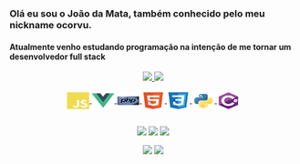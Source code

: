 ### Olá eu sou o João da Mata, também conhecido pelo meu nickname ocorvu.
#### Atualmente venho estudando programação na intenção de me tornar um desenvolvedor full stack

<!---
ocorvu/ocorvu is a ✨ special ✨ repository because its `README.md` (this file) appears on your GitHub profile.
You can click the Preview link to take a look at your changes.
--->

<div align="center">
  <a href="https://github.com/ocorvu">
  <img height="180em" src="https://github-readme-stats.vercel.app/api?username=ocorvu&show_icons=true&theme=dark&include_all_commits=true&count_private=true"/>
  <img height="180em" src="https://github-readme-stats.vercel.app/api/top-langs/?username=ocorvu&layout=compact&langs_count=7&theme=dark"/>
</div>
  
 <div align="center" style="display: inline_block"><br>
  <img align="center" alt="icone JS" height="30" width="40" src="https://raw.githubusercontent.com/devicons/devicon/master/icons/javascript/javascript-plain.svg">
  <img align="center" alt="icone VueJS" height="30" width="40" src="https://raw.githubusercontent.com/devicons/devicon/master/icons/vuejs/vuejs-original.svg">
  <img align="center" alt="icone PHP" height="30" width="40" src="https://raw.githubusercontent.com/devicons/devicon/master/icons/php/php-original.svg">
  <img align="center" alt="icone HTML" height="30" width="40" src="https://raw.githubusercontent.com/devicons/devicon/master/icons/html5/html5-original.svg">
  <img align="center" alt="icone CSS" height="30" width="40" src="https://raw.githubusercontent.com/devicons/devicon/master/icons/css3/css3-original.svg">
  <img align="center" alt="icone Python" height="30" width="40" src="https://raw.githubusercontent.com/devicons/devicon/master/icons/python/python-original.svg">
  <img align="center" alt="icone Csharp" height="30" width="40" src="https://raw.githubusercontent.com/devicons/devicon/master/icons/csharp/csharp-original.svg">
</div>
  
  ##
  
  <div align="center"> 
   <a href="https://twitter.com/damatajao" target="_blank"><img src="https://img.shields.io/badge/Twitter-0000ff?style=for-the-badge&logo=twitter&logoColor=white" target="_blank"></a>
  <a href="https://www.instagram.com/damatajao/" target="_blank"><img src="https://img.shields.io/badge/-Instagram-%23E4405F?style=for-the-badge&logo=instagram&logoColor=white" target="_blank"></a>
 	<a href="https://www.twitch.tv/profdamata" target="_blank"><img src="https://img.shields.io/badge/Twitch-9146FF?style=for-the-badge&logo=twitch&logoColor=white" target="_blank"></a>

  <a href = "mailto:professorjoaodamatagmail.com"><img src="https://img.shields.io/badge/-Gmail-%23333?style=for-the-badge&logo=gmail&logoColor=white" target="_blank"></a>
  <a href="https://www.linkedin.com/in/joaofhdm/" target="_blank"><img src="https://img.shields.io/badge/-LinkedIn-%230077B5?style=for-the-badge&logo=linkedin&logoColor=white" target="_blank"></a>  
</div>
